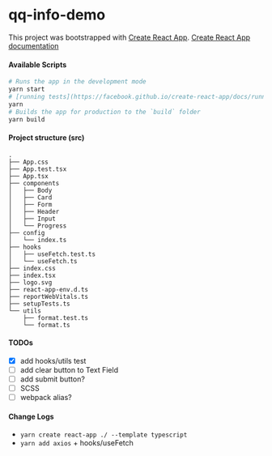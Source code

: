 # qq-info-demo

This project was bootstrapped with [Create React App](https://github.com/facebook/create-react-app). [Create React App documentation](https://facebook.github.io/create-react-app/docs/getting-started)

#### Available Scripts

```sh
# Runs the app in the development mode
yarn start
# [running tests](https://facebook.github.io/create-react-app/docs/running-tests)
yarn 
# Builds the app for production to the `build` folder
yarn build
```

#### Project structure (src)
```
.
├── App.css
├── App.test.tsx
├── App.tsx
├── components
│   ├── Body
│   ├── Card
│   ├── Form
│   ├── Header
│   ├── Input
│   └── Progress
├── config
│   └── index.ts
├── hooks
│   ├── useFetch.test.ts
│   └── useFetch.ts
├── index.css
├── index.tsx
├── logo.svg
├── react-app-env.d.ts
├── reportWebVitals.ts
├── setupTests.ts
└── utils
    ├── format.test.ts
    └── format.ts
```

#### TODOs
- [x] add hooks/utils test
- [ ] add clear button to Text Field
- [ ] add submit button?
- [ ] SCSS
- [ ] webpack alias?

#### Change Logs
- `yarn create react-app ./ --template typescript`
- `yarn add axios` + hooks/useFetch


<!-- 业务需求：
1. 实现输入QQ号即时查询QQ基本信息（只能输入合法QQ号）
2. 查询正确显示QQ头像、QQ昵称和QQ号（见效果图）
3. 查询错误显示错误提示（样式自由发挥）
4. 需要有请求状态提示（例如loading，样式自由发挥）

技术要求：
1. 使用Create React App创建项目
2. 需要使用TypeScript
3. 不能使用第三方UI组件库
4. 可以使用Axios, Lodash等一些轻量级工具库
5. 【重点】业务功能很简单，但需要思考如何做的更好和更细致（可以想想你平时做项目都会考虑哪些问题），但也注意不要overthink
6. 【重点】如需使用第三方组件，必须谨慎/适当/优雅/精准使用第三方组件
7. 请保持代码简洁

其他：
1. QQ号查询API接口文档：https://api.uomg.com/doc-qq.info.html（这是第三方免费接口，可能会有请求次数限制或不稳定，如无法访问请等待一下再试，长期无法访问请跟HR反馈。）
2. 添加测试为加分项（使用Jest）
3. 作业完成后提交到个人GitHub仓库（不要使用国内git仓库），把地址发给HR
4. 作业限时为3日 -->

